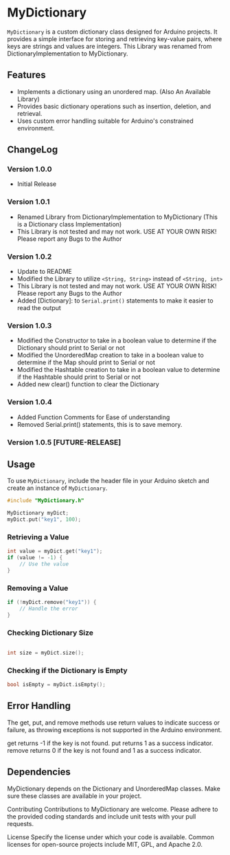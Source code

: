 # MyDictionary

`MyDictionary` is a custom dictionary class designed for Arduino projects. It provides a simple interface for storing and retrieving key-value pairs, where keys are strings and values are integers. This Library was renamed from DictionaryImplementation to MyDictionary.

## Features

- Implements a dictionary using an unordered map. (Also An Available Library)
- Provides basic dictionary operations such as insertion, deletion, and retrieval.
- Uses custom error handling suitable for Arduino's constrained environment.

## ChangeLog
### Version 1.0.0
* Initial Release
### Version 1.0.1
* Renamed Library from DictionaryImplementation to MyDictionary (This is a Dictionary class Implementation)
* This Library is not tested and may not work. USE AT YOUR OWN RISK! Please report any Bugs to the Author
### Version 1.0.2
* Update to README
* Modified the Library to utilize `<String, String>` instead of `<String, int>`
* This Library is not tested and may not work. USE AT YOUR OWN RISK! Please report any Bugs to the Author
* Added [Dictionary]: to `Serial.print()` statements to make it easier to read the output
### Version 1.0.3
* Modified the Constructor to take in a boolean value to determine if the Dictionary should print to Serial or not
* Modified the UnorderedMap creation to take in a boolean value to determine if the Map should print to Serial or not
* Modified the Hashtable creation to take in a boolean value to determine if the Hashtable should print to Serial or not
* Added new clear() function to clear the Dictionary
### Version 1.0.4
* Added Function Comments for Ease of understanding
* Removed Serial.print() statements, this is to save memory.
### Version 1.0.5 [FUTURE-RELEASE]

    
## Usage

To use `MyDictionary`, include the header file in your Arduino sketch and create an instance of `MyDictionary`.

```cpp
#include "MyDictionary.h"

MyDictionary myDict;
myDict.put("key1", 100);

```

### Retrieving a Value
```cpp
int value = myDict.get("key1");
if (value != -1) {
    // Use the value
}
```
### Removing a Value
```cpp
if (!myDict.remove("key1")) {
    // Handle the error
}
```
### Checking Dictionary Size
```cpp

int size = myDict.size();

```
### Checking if the Dictionary is Empty
```cpp
bool isEmpty = myDict.isEmpty();
```
## Error Handling
The get, put, and remove methods use return values to indicate success or failure, as throwing exceptions is not supported in the Arduino environment.

get returns -1 if the key is not found.
put returns 1 as a success indicator.
remove returns 0 if the key is not found and 1 as a success indicator.

## Dependencies
MyDictionary depends on the Dictionary and UnorderedMap classes. Make sure these classes are available in your project.

Contributing
Contributions to MyDictionary are welcome. Please adhere to the provided coding standards and include unit tests with your pull requests.

License
Specify the license under which your code is available. Common licenses for open-source projects include MIT, GPL, and Apache 2.0.